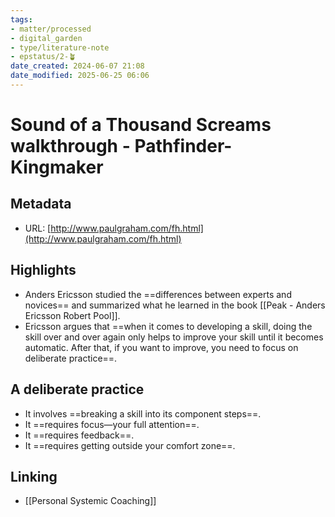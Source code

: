 ```yaml
---
tags: 
- matter/processed
- digital_garden
- type/literature-note
- epstatus/2-🪴
date_created: 2024-06-07 21:08
date_modified: 2025-06-25 06:06
---
```

# Sound of a Thousand Screams walkthrough - Pathfinder- Kingmaker

## Metadata

* URL: [http://www.paulgraham.com/fh.html](http://www.paulgraham.com/fh.html)

## Highlights

* Anders Ericsson studied the ==differences between experts and novices== and summarized what he learned in the book [[Peak - Anders Ericsson Robert Pool]].
* Ericsson argues that ==when it comes to developing a skill, doing the skill over and over again only helps to improve your skill until it becomes automatic. After that, if you want to improve, you need to focus on deliberate practice==.

## A deliberate practice

* It involves ==breaking a skill into its component steps==.
* It ==requires focus—your full attention==. 
* It ==requires feedback==. 
* It ==requires getting outside your comfort zone==.

## Linking

+ [[Personal Systemic Coaching]]
